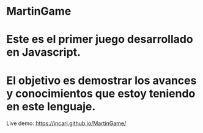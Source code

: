 # MartinGame


# Este es el primer juego desarrollado en Javascript.
# El objetivo es demostrar los avances y conocimientos que estoy teniendo en este lenguaje.

Live demo: https://incari.github.io/MartinGame/
